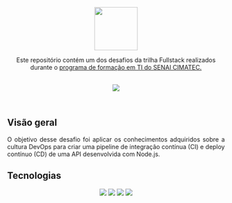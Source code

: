 <div align="center">
<img src="https://user-images.githubusercontent.com/87024844/179623425-fece8b57-9440-4c46-8723-b894a4f304a6.png" width="100">
<p>Este repositório contém um dos desafios da trilha Fullstack realizados durante o <a href="https://portal.formacaoti.senaicimatec.com.br/">programa de formação em TI do SENAI CIMATEC.</a><p>
<br>
<img src="https://app.travis-ci.com/CamilaTT/desafio-DevOps-API.svg?branch=main">
</div>
<br>
<h2>Visão geral</h2>
<div align="justify"><p>O objetivo desse desafio foi aplicar os conhecimentos adquiridos sobre a cultura DevOps para criar uma pipeline de integração contínua (CI) e deploy contínuo (CD) de uma API desenvolvida com Node.js.</p></div>
<h2>Tecnologias</h2>
<div align="center">
<img src="https://img.shields.io/static/v1?label=GIT&message=2.35.1.windows.2&color=FF0000&style=for-the-badge">
<img src="https://img.shields.io/static/v1?label=Node.js&message=16.15.1&color=32CD32&style=for-the-badge">
<img src="https://img.shields.io/static/v1?label=Travis-CI&message=1.11.1&color=F0E68C&style=for-the-badge">
<img src="https://img.shields.io/static/v1?label=Heroku&message=7.53.0&color=8A2BE2&style=for-the-badge">
</div>
	
